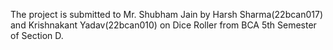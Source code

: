 The project is submitted to Mr. Shubham Jain by Harsh Sharma(22bcan017) and Krishnakant Yadav(22bcan010) on Dice Roller from BCA 5th Semester of Section D.
